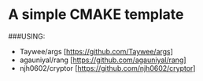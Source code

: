 # A simple CMAKE template

###USING:
- Taywee/args [https://github.com/Taywee/args]
- agauniyal/rang [https://github.com/agauniyal/rang]
- njh0602/cryptor [https://github.com/njh0602/cryptor]

